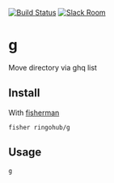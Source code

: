 [![Build Status][travis-badge]][travis-link]
[![Slack Room][slack-badge]][slack-link]

# g

Move directory via ghq list

## Install

With [fisherman]

```
fisher ringohub/g
```

## Usage

```fish
g
```

[travis-link]: https://travis-ci.org/ringohub/g
[travis-badge]: https://img.shields.io/travis/ringohub/g.svg
[slack-link]: https://fisherman-wharf.herokuapp.com
[slack-badge]: https://fisherman-wharf.herokuapp.com/badge.svg
[fisherman]: https://github.com/fisherman/fisherman
